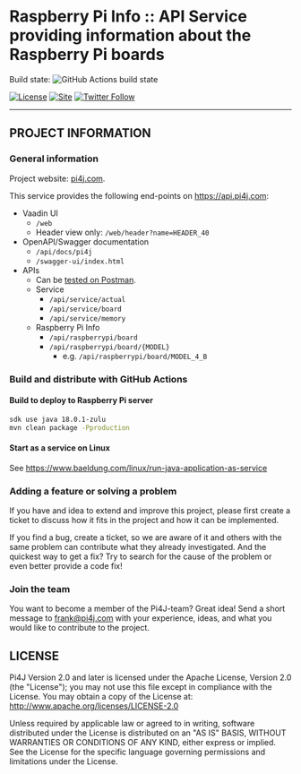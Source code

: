 Raspberry Pi Info :: API Service providing information about the Raspberry Pi boards
====================================================================================

Build state:
![GitHub Actions build state](https://github.com/pi4j/raspberry-pi-info-service/workflows/Continious%20Integration/badge.svg)

[![License](https://img.shields.io/github/license/pi4j/pi4j-v2)](http://www.apache.org/licenses/LICENSE-2.0)
[![Site](https://img.shields.io/badge/Website-pi4j.com-green)](https://pi4j.com)
[![Twitter Follow](https://img.shields.io/twitter/follow/pi4j?label=Pi4J&style=social)](https://twitter.com/pi4j)

---

## PROJECT INFORMATION

### General information

Project website: [pi4j.com](https://pi4j.com/).

This service provides the following end-points on https://api.pi4j.com:

* Vaadin UI
    * `/web`
    * Header view only: `/web/header?name=HEADER_40`
* OpenAPI/Swagger documentation
    * `/api/docs/pi4j`
    * `/swagger-ui/index.html`
* APIs
    * Can
      be [tested on Postman](https://www.postman.com/frankdelportebe/workspace/pi4j-api/collection/34333643-2b15a4b6-9c0d-4b5f-9c4c-375139cad3c5).
    * Service
        * `/api/service/actual`
        * `/api/service/board`
        * `/api/service/memory`
    * Raspberry Pi Info
        * `/api/raspberrypi/board`
        * `/api/raspberrypi/board/{MODEL}`
            * e.g. `/api/raspberrypi/board/MODEL_4_B`

### Build and distribute with GitHub Actions

#### Build to deploy to Raspberry Pi server

```bash
sdk use java 18.0.1-zulu
mvn clean package -Pproduction
```

#### Start as a service on Linux

See https://www.baeldung.com/linux/run-java-application-as-service

### Adding a feature or solving a problem

If you have and idea to extend and improve this project, please first create a ticket to discuss how
it fits in the project and how it can be implemented.

If you find a bug, create a ticket, so we are aware of it and others with the same problem can
contribute what they already investigated. And the quickest way to get a fix? Try to search for
the cause of the problem or even better provide a code fix!

### Join the team

You want to become a member of the Pi4J-team? Great idea! Send a short message to frank@pi4j.com
with your experience, ideas, and what you would like to contribute to the project.

## LICENSE

Pi4J Version 2.0 and later is licensed under the Apache License,
Version 2.0 (the "License"); you may not use this file except in
compliance with the License. You may obtain a copy of the License at:
http://www.apache.org/licenses/LICENSE-2.0

Unless required by applicable law or agreed to in writing, software
distributed under the License is distributed on an "AS IS" BASIS,
WITHOUT WARRANTIES OR CONDITIONS OF ANY KIND, either express or implied.
See the License for the specific language governing permissions and
limitations under the License.

